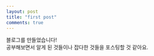 ```yaml
---
layout: post
title: "first post"
comments: true
---
```


블로그를 만들었습니다!<br>
공부해보면서 알게 된 것들이나 잡다한 것들을 포스팅할 것 같아요.

